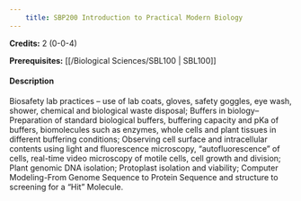 ```yaml
---
    title: SBP200 Introduction to Practical Modern Biology
---
```

**Credits:** 2 (0-0-4)



**Prerequisites:** [[/Biological Sciences/SBL100 | SBL100]]

#### Description 
Biosafety lab practices – use of lab coats, gloves, safety goggles, eye wash, shower, chemical and biological waste disposal; Buffers in biology– Preparation of standard biological buffers, buffering capacity and pKa of buffers, biomolecules such as enzymes, whole cells and plant tissues in different buffering conditions; Observing cell surface and intracellular contents using light and fluorescence microscopy, “autofluorescence” of cells, real-time video microscopy of motile cells, cell growth and division; Plant genomic DNA isolation; Protoplast isolation and viability; Computer Modeling-From Genome Sequence to Protein Sequence and structure to screening for a “Hit” Molecule.